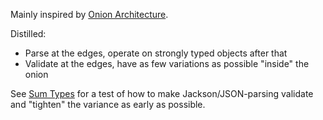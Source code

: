 Mainly inspired by [Onion Architecture](https://medium.com/@alessandro.traversi/understanding-onion-architecture-an-example-folder-structure-9c62208cc97d#:~:text=Onion%20Architecture%20is%20a%20software,easier%20to%20evolve%20over%20time.).

Distilled:
- Parse at the edges, operate on strongly typed objects after that
- Validate at the edges, have as few variations as possible "inside" the onion

See [Sum Types](sum-types.md) for a test of how to make Jackson/JSON-parsing validate and "tighten" the variance as early as possible.